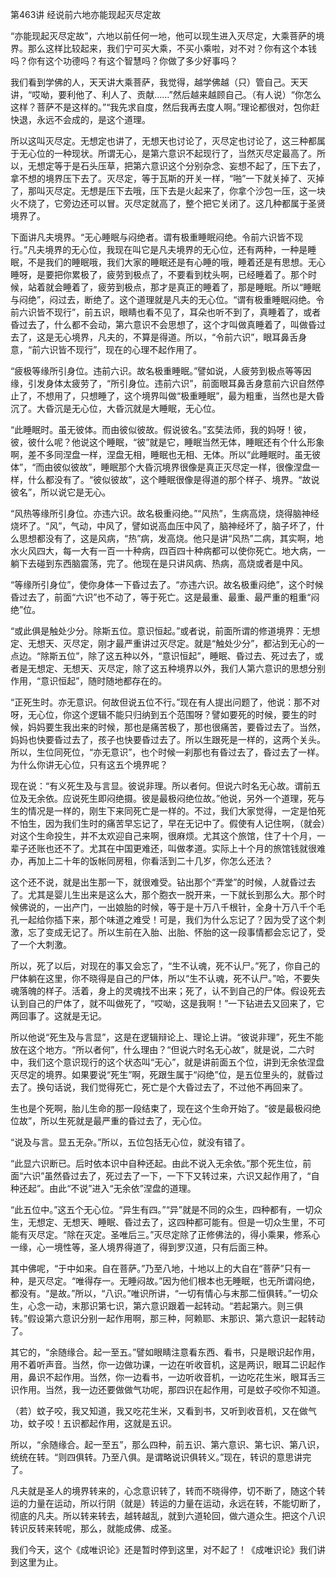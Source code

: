 第463讲 经说前六地亦能现起灭尽定故

“亦能现起灭尽定故”，六地以前任何一地，他可以现生进入灭尽定，大乘菩萨的境界。那么这样比较起来，我们宁可买大乘，不买小乘啦，对不对？你有这个本钱吗？你有这个功德吗？有这个智慧吗？你做了多少好事吗？

我们看到学佛的人，天天讲大乘菩萨，我觉得，越学佛越（只）管自己。天天讲，“哎呦，要利他了、利人了、贡献……”然后越来越顾自己。（有人说）“你怎么这样？菩萨不是这样的。”“我先求自度，然后我再去度人啊。”理论都很对，包你赶快退，永远不会成的，是这个道理。

所以这叫灭尽定。无想定也讲了，无想天也讨论了，灭尽定也讨论了，这三种都属于无心位的一种现状。所谓无心，是第六意识不起现行了，当然灭尽定最高了。所以，无想定等于是石头压草，把第六意识这个分别杂念、妄想不起了，压下去了，拿不想的境界压下去了。灭尽定，等于瓦斯的开关一样，“啪”一下就关掉了、灭掉了，那叫灭尽定。无想是压下去哦，压下去是火起来了，你拿个沙包一压，这一块火不烧了，它旁边还可以冒。灭尽定就高了，整个把它关闭了。这几种都属于圣贤境界了。

下面讲凡夫境界。“无心睡眠与闷绝者。谓有极重睡眠闷绝。令前六识皆不现行。”凡夫境界的无心位，我现在叫它是凡夫境界的无心位，还有两种，一种是睡眠，不是我们的睡眠哦，我们大家的睡眠还是有心睡的哦，睡着还是有思想。无心睡呀，是要把你累极了，疲劳到极点了，不要看到枕头啊，已经睡着了。那个时候，站着就会睡着了，疲劳到极点，那才是真正的睡着了，那是睡眠。所以“睡眠与闷绝”，闷过去，断绝了。这个道理就是凡夫的无心位。“谓有极重睡眠闷绝。令前六识皆不现行”，前五识，眼睛也看不见了，耳朵也听不到了，真睡着了，或者昏过去了，什么都不会动，第六意识不会思想了，这个才叫做真睡着了，叫做昏过去了，这是无心境界，凡夫的，不算是得道。所以，“令前六识”，眼耳鼻舌身意，“前六识皆不现行”，现在的心理不起作用了。

“疲极等缘所引身位。违前六识。故名极重睡眠。”譬如说，人疲劳到极点等等因缘，引发身体太疲劳了，“所引身位。违前六识”，前面眼耳鼻舌身意前六识自然停止了，不想用了，只想睡了，这个境界叫做“极重睡眠”，最为粗重，当然也是大昏沉了。大昏沉是无心位，大昏沉就是大睡眠，无心位。

“此睡眠时。虽无彼体。而由彼似彼故。假说彼名。”玄奘法师，我的妈呀！彼，彼，彼什么呢？他说这个睡眠，“彼”就是它，睡眠当然无体，睡眠还有个什么形象啊，差不多同涅盘一样，涅盘无相，睡眠也无相、无体。所以“此睡眠时。虽无彼体”，“而由彼似彼故”，睡眠那个大昏沉境界很像是真正灭尽定一样，很像涅盘一样，什么都没有了。“彼似彼故”，这个睡眠很像是得道的那个样子、境界。“故说彼名”，所以说它是无心。

“风热等缘所引身位。亦违六识。故名极重闷绝。”“风热”，生病高烧，烧得脑神经烧坏了。“风”，气动，中风了，譬如说高血压中风了，脑神经坏了，脑子坏了，什么思想都没有了，这是风病，“热”病，发高烧。他只是讲“风热”二病，其实啊，地水火风四大，每一大有一百一十种病，四百四十种病都可以使你死亡。地大病，一躺下去碰到东西脑震荡，完了。他现在是只讲风病、热病，高烧或者是中风。

“等缘所引身位”，使你身体一下昏过去了。“亦违六识。故名极重闷绝”，这个时候昏过去了，前面“六识”也不动了，等于死亡。这是最重、最重、最严重的粗重“闷绝”位。

“或此俱是触处少分。除斯五位。意识恒起。”或者说，前面所谓的修道境界：无想定、无想天、灭尽定，刚才最严重讲过灭尽定。就是“触处少分”，都沾到无心的一点边。“除斯五位”，除了这五种以外，“意识恒起”，睡眠、昏过去、死过去了，或者是无想定、无想天、灭尽定，除了这五种境界以外，我们人第六意识的思想分别作用，“意识恒起”，随时随地都存在的。

“正死生时。亦无意识。何故但说五位不行。”现在有人提出问题了，他说：那不对呀，无心位，你这个逻辑不能只归纳到五个范围呀？譬如要死的时候，要生的时候，妈妈要生我出来的时候，那也是痛苦极了，那也很痛苦，要昏过去了。当然，妈妈也快要昏过去了，孩子也快要昏过去了。所以生跟死是一样的，这两个关头。所以，生位同死位，“亦无意识”，也个时候一刹那也有昏过去了，昏过去了一样。为什么你讲无心位，只有这五个境界呢？

现在说：“有义死生及与言显。彼说非理。所以者何。但说六时名无心故。谓前五位及无余依。应说死生即闷绝摄。彼是最极闷绝位故。”他说，另外一个道理，死与生的情况是一样的，刚生下来同死亡是一样的。不过，我们大家觉得，一定是怕死不怕生，因为我们生时的痛苦早忘记了，早在无记中了。假使有人记住啊，（就会）对这个生命投生，并不太欢迎自己来啊，很麻烦。尤其这个旅馆，住了十个月，一辈子还账也还不了。尤其在中国更难还，叫做孝道。实际上十个月的旅馆钱就很难办，再加上二十年的饭帐同房租，你看活到二十几岁，你怎么还法？

这个还不说，就是出生那一下，就很难受。钻出那个“弄堂”的时候，人就昏过去了。尤其是婴儿生出来是这么大，那个胞衣一脱开来，一下就长到那么大。那个时候佛说的，一出产门，一出娘胎的时候，等于是十万八千根针，全身十万八千个毛孔一起给你插下来，那个味道之难受！可是，我们为什么忘记了？因为受了这个刺激，忘了变成无记了。所以生前在入胎、出胎、怀胎的这一段事情都会忘记了，受了一个大刺激。

所以，死了以后，对现在的事又会忘了，“生不认魂，死不认尸。”死了，你自己的尸体躺在这里，你不晓得是自己的尸体，所以“生不认魂，死不认尸。”哈，不要失魂落魄的样子。活着，身上的灵魂找不出来；死了，认不到自己的尸体。假设死去认到自己的尸体了，就不叫做死了，“哎呦，这是我啊！”一下钻进去又回来了，它两回事了。这就是无记。

所以他说“死生及与言显”，这是在逻辑辩论上、理论上讲。“彼说非理”，死生不能放在这个地方。“所以者何”，什么理由？“但说六时名无心故”，就是说，二六时中，我们这个意识现行的这个状态叫“无心”，就是讲前面五个位，讲到无余依涅盘灭尽定的境界。如果要说“死生”啊，死跟生属于“闷绝”位，是五位里头的，就昏过去了。换句话说，我们觉得死亡，死亡是个大昏过去了，不过他不再回来了。

生也是个死啊，胎儿生命的那一段结束了，现在这个生命开始了。“彼是最极闷绝位故”，所以生死就是最严重的昏过去了，无心位。

“说及与言。显五无杂。”所以，五位包括无心位，就没有错了。

“此显六识断已。后时依本识中自种还起。由此不说入无余依。”那个死生位，前面“六识”虽然昏过去了，死过去了一下，一下下又转过来，六识又起作用了，“自种还起”。由此“不说”进入“无余依”涅盘的道理。

“此五位中。”这五个无心位。“异生有四。”“异”就是不同的众生，四种都有，一切众生，无想定、无想天、睡眠、昏过去了，这四种都可能有。但是一切众生里，不可能有灭尽定。“除在灭定。圣唯后三。”灭尽定除了正修佛法的，得小乘果，修系心一缘，心一境性等，圣人境界得道了，得到罗汉道，只有后面三种。

其中佛呢，“于中如来。自在菩萨。”乃至八地，十地以上的大自在“菩萨”只有一种，是灭尽定。“唯得存一。无睡闷故。”因为他们根本也无睡眠，也无所谓闷绝，都没有。“是故。”所以，“八识。”唯识所讲，“一切有情心与末那二恒俱转。”一切众生，心念一动，末那识第七识，第六意识跟着一起转动。“若起第六。则三俱转。”假设第六意识分别一起作用啊，那三种，阿赖耶、末那识、第六意识一起转动了。

其它的，“余随缘合。起一至五。”譬如眼睛注意看东西、看书，只是眼识起作用，用不着听声音。当然，你一边做功课，一边在听收音机，这是两识，眼耳二识起作用，鼻识不起作用。当然，你一边看书，一边听收音机，一边吃花生米，眼耳舌三识作用。当然，我一边还要做做气功呢，那四识在起作用，可是蚊子咬你不知道。

（若）蚊子咬，我又知道，我又吃花生米，又看到书，又听到收音机，又在做气功，蚊子咬！五识都起作用，这就是五识。

所以，“余随缘合。起一至五”，那么四种，前五识、第六意识、第七识、第八识，统统在转。“则四俱转。乃至八俱。是谓略说识俱转义。”现在，转识的意思讲完了。

凡夫就是圣人的境界转来的，心念意识转了，转而不晓得停，切不断了，随这个转运的力量在运动，所以行阴（就是）转运的力量在运动，永远在转，不能切断了，彻底的凡夫。所以转来转去，越转越乱，就到六道轮回，做六道众生。把这个八识转识反转来转呢，那么，就能成佛、成圣。

我们今天，这个《成唯识论》还是暂时停到这里，对不起了！《成唯识论》我们讲到这里为止。


